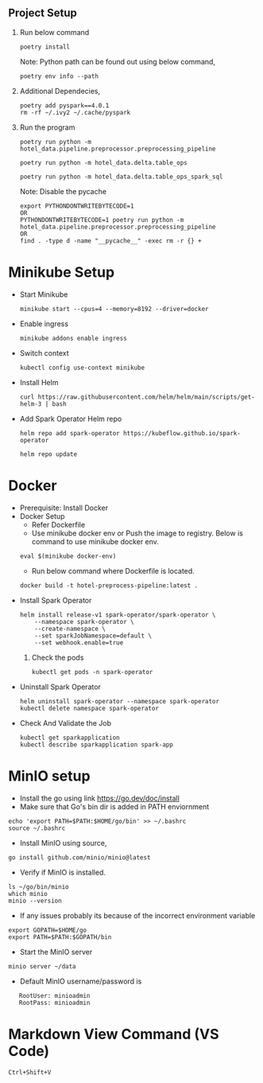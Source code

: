 ## Project Setup
1. Run below command
    ```
    poetry install
    ```
    Note: Python path can be found out using below command,
    ```
    poetry env info --path
    ```
2. Additional Dependecies,
    ```
    poetry add pyspark==4.0.1
    rm -rf ~/.ivy2 ~/.cache/pyspark
    ```
3. Run the program
    ```
    poetry run python -m hotel_data.pipeline.preprocessor.preprocessing_pipeline

    poetry run python -m hotel_data.delta.table_ops

    poetry run python -m hotel_data.delta.table_ops_spark_sql
    ```
    Note: Disable the pycache
    ```
    export PYTHONDONTWRITEBYTECODE=1
    OR
    PYTHONDONTWRITEBYTECODE=1 poetry run python -m hotel_data.pipeline.preprocessor.preprocessing_pipeline
    OR
    find . -type d -name "__pycache__" -exec rm -r {} +
    ```
# Minikube Setup
* Start Minikube
    ```
    minikube start --cpus=4 --memory=8192 --driver=docker
    ```
* Enable ingress
    ```
    minikube addons enable ingress
    ```
* Switch context
    ```
    kubectl config use-context minikube
    ```
* Install Helm
    ```
    curl https://raw.githubusercontent.com/helm/helm/main/scripts/get-helm-3 | bash
    ```
* Add Spark Operator Helm repo
    ```
    helm repo add spark-operator https://kubeflow.github.io/spark-operator

    helm repo update
    ```
# Docker 
* Prerequisite: Install Docker
* Docker Setup
    - Refer Dockerfile
    - Use minikube docker env or Push the image to registry. Below is command to use minikube docker env.
    ```
    eval $(minikube docker-env)

    ```
    - Run below command where Dockerfile is located.
    ```
    docker build -t hotel-preprocess-pipeline:latest .
    ```
* Install Spark Operator
    ```
    helm install release-v1 spark-operator/spark-operator \
        --namespace spark-operator \
        --create-namespace \
        --set sparkJobNamespace=default \
        --set webhook.enable=true
    ```
    1. Check the pods
        ```
        kubectl get pods -n spark-operator
        ```
* Uninstall Spark Operator
    ```
    helm uninstall spark-operator --namespace spark-operator
    kubectl delete namespace spark-operator
    ```
* Check And Validate the Job
    ```
    kubectl get sparkapplication
    kubectl describe sparkapplication spark-app
    ```

# MinIO setup

- Install the go using link https://go.dev/doc/install
- Make sure that Go's bin dir is added in PATH enviornment
```
echo 'export PATH=$PATH:$HOME/go/bin' >> ~/.bashrc
source ~/.bashrc
```
- Install MinIO using source,
```
go install github.com/minio/minio@latest
```
- Verify if MinIO is installed.
```
ls ~/go/bin/minio
which minio
minio --version
```
- If any issues probably its because of the incorrect environment variable
```
export GOPATH=$HOME/go
export PATH=$PATH:$GOPATH/bin
```
- Start the MinIO server
```
minio server ~/data
```
- Default MinIO username/password is 
```
   RootUser: minioadmin 
   RootPass: minioadmin 
```


# Markdown View Command (VS Code)
```
Ctrl+Shift+V
```